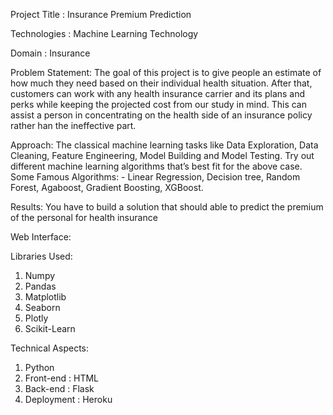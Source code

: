 Project Title : Insurance Premium Prediction

Technologies : Machine Learning Technology

Domain : Insurance

Problem Statement: 
The goal of this project is to give people an estimate of how much they need based on
their individual health situation. After that, customers can work with any health insurance carrier and its plans and perks while keeping the projected cost from our study in mind. This can assist a person in concentrating on the health side of an insurance policy rather han the ineffective part.

Approach: 
The classical machine learning tasks like Data Exploration, Data Cleaning, Feature Engineering, Model Building and Model Testing. Try out different machine learning algorithms that’s best fit for the above case.
Some Famous Algorithms: - Linear Regression, Decision tree, Random Forest, Agaboost, Gradient Boosting, XGBoost.

Results: 
You have to build a solution that should able to predict the premium of the personal for health insurance

Web Interface:

Libraries Used:
1. Numpy
2. Pandas
3. Matplotlib
4. Seaborn
5. Plotly
6. Scikit-Learn

Technical Aspects:
1. Python
2. Front-end : HTML
3. Back-end : Flask
4. Deployment : Heroku
